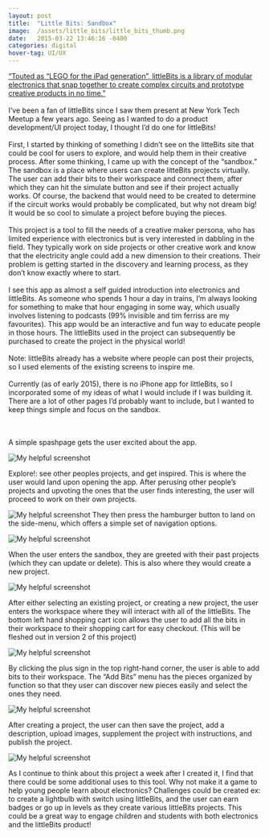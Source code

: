 ```yaml
---
layout: post
title:	"Little Bits: Sandbox"
image:	/assets/little_bits/little_bits_thumb.png
date:   2015-03-22 13:46:16 -0400
categories:	digital
hover-tag: UI/UX
---
```



[“Touted as “LEGO for the iPad generation”, littleBits is a library of modular electronics that snap together to create complex circuits and prototype creative products in no time.”][little-bits]
<br><br>
I’ve been a fan of littleBits since I saw them present at New York Tech Meetup a few years ago. Seeing as I wanted to do a product development/UI project today, I thought I’d do one for littleBits!
<br><br>
First, I started by thinking of something I didn’t see on the litteBits site that could be cool for users to explore, and would help them in their creative process. After some thinking, I came up with the concept of the “sandbox.” The sandbox is a place where users can create litteBits projects virtually. The user can add their bits to their workspace and connect them, after which they can hit the simulate button and see if their project actually works. Of course, the backend that would need to be created to determine if the circuit works would probably be complicated, but why not dream big! It would be so cool to simulate a project before buying the pieces.
<br><br>
This project is a tool to fill the needs of a creative maker persona, who has limited experience with electronics but is very interested in dabbling in the field. They typically work on side projects or other creative work and know that the electricity angle could add a new dimension to their creations. Their problem is getting started in the discovery and learning process, as they don’t know exactly where to start.
<br><br>
I see this app as almost a self guided introduction into electronics and littleBits. As someone who spends 1 hour a day in trains, I’m always looking for something to make that hour engaging in some way, which usually involves listening to podcasts (99% invisible and tim ferriss are my favourites). This app would be an interactive and fun way to educate people in those hours. The littleBits used in the project can subsequently be purchased to create the project in the physical world!
<br><br>
Note: littleBits already has a website where people can post their projects, so I used elements of the existing screens to inspire me.
<br><br>
Currently (as of early 2015), there is no iPhone app for littleBits, so I incorporated some of my ideas of what I would include if I was building it. There are a lot of other pages I’d probably want to include, but I wanted to keep things simple and focus on the sandbox.


<br><br>
A simple spashpage gets the user excited about the app.

![My helpful screenshot](/assets/little_bits/little_bits.png)

Explore!: see other peoples projects, and get inspired. This is where the user would land upon opening the app. After perusing other people’s projects and upvoting the ones that the user finds interesting, the user will proceed to work on their own projects.

![My helpful screenshot](/assets/little_bits/little_bits_explore.png)
They then press the hamburger button to land on the side-menu, which offers a simple set of navigation options.

![My helpful screenshot](/assets/little_bits/little_bits_menu.png)

When the user enters the sandbox, they are greeted with their past projects (which they can update or delete). This is also where they would create a new project.

![My helpful screenshot](/assets/little_bits/little_bits_my_projects.png)

After either selecting an existing project, or creating a new project, the user enters the workspace where they will interact with all of the littleBits. The bottom left hand shopping cart icon allows the user to add all the bits in their workspace to their shopping cart for easy checkout. (This will be fleshed out in version 2 of this project)

![My helpful screenshot](/assets/little_bits/little_bits_workspace.png)

By clicking the plus sign in the top right-hand corner, the user is able to add bits to their workspace. The “Add Bits” menu has the pieces organized by function so that they user can discover new pieces easily and select the ones they need.

![My helpful screenshot](/assets/little_bits/little_bits_add_bit.png)

After creating a project, the user can then save the project, add a description, upload images, supplement the project with instructions, and publish the project.

![My helpful screenshot](/assets/little_bits/little_bits_project_info.png)

As I continue to think about this project a week after I created it, I find that there could be some additional uses to this tool. Why not make it a game to help young people learn about electronics? Challenges could be created ex: to create a lightbulb with switch using littleBits, and the user can earn badges or go up in levels as they create various littleBits projects. This could be a great way to engage children and students with both electronics and the littleBits product!

[little-bits]: http://littlebits.cc/how-it-works